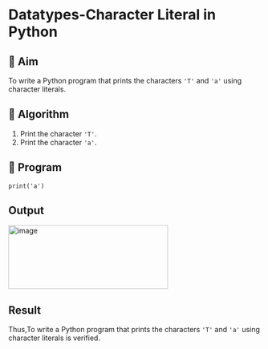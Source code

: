 # Datatypes-Character Literal in Python

## 🎯 Aim
To write a Python program that prints the characters `'T'` and `'a'` using character literals.

## 🧠 Algorithm
1. Print the character `'T'`.
2. Print the character `'a'`.

## 🧾 Program
```print('T')
print('a')
```

## Output
<img width="318" height="127" alt="image" src="https://github.com/user-attachments/assets/0c46b04e-7df3-477c-ae50-4d486e36884f" />


## Result
Thus,To write a Python program that prints the characters `'T'` and `'a'` using character literals is verified.
